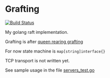 Grafting 
==========

[![Build Status](https://travis-ci.org/barakb/grafting.svg?branch=master)](https://travis-ci.org/barakb/grafting)

My golang raft implementation.

Grafting is after [queen rearing grafting](http://www.nsqba.com/graftingtipsinfo.html)

For now state machine is `map[string]interface{}`

TCP transport is not written yet.

See sample usage in the file [servers_test.go](https://github.com/barakb/grafting/blob/master/servers_test.go)
